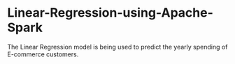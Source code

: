 # Linear-Regression-using-Apache-Spark
The Linear Regression model is being used to predict the yearly spending of E-commerce customers.
